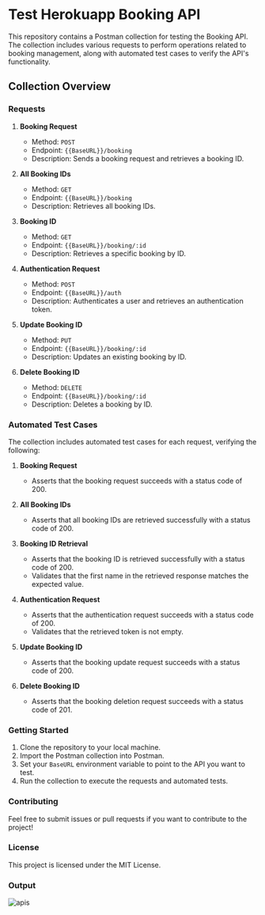 # Test Herokuapp Booking API

This repository contains a Postman collection for testing the Booking API. The collection includes various requests to perform operations related to booking management, along with automated test cases to verify the API's functionality.

## Collection Overview

### Requests

1. **Booking Request**
   - Method: `POST`
   - Endpoint: `{{BaseURL}}/booking`
   - Description: Sends a booking request and retrieves a booking ID.

2. **All Booking IDs**
   - Method: `GET`
   - Endpoint: `{{BaseURL}}/booking`
   - Description: Retrieves all booking IDs.

3. **Booking ID**
   - Method: `GET`
   - Endpoint: `{{BaseURL}}/booking/:id`
   - Description: Retrieves a specific booking by ID.

4. **Authentication Request**
   - Method: `POST`
   - Endpoint: `{{BaseURL}}/auth`
   - Description: Authenticates a user and retrieves an authentication token.

5. **Update Booking ID**
   - Method: `PUT`
   - Endpoint: `{{BaseURL}}/booking/:id`
   - Description: Updates an existing booking by ID.

6. **Delete Booking ID**
   - Method: `DELETE`
   - Endpoint: `{{BaseURL}}/booking/:id`
   - Description: Deletes a booking by ID.

### Automated Test Cases

The collection includes automated test cases for each request, verifying the following:

1. **Booking Request**
   - Asserts that the booking request succeeds with a status code of 200.

2. **All Booking IDs**
   - Asserts that all booking IDs are retrieved successfully with a status code of 200.

3. **Booking ID Retrieval**
   - Asserts that the booking ID is retrieved successfully with a status code of 200.
   - Validates that the first name in the retrieved response matches the expected value.

4. **Authentication Request**
   - Asserts that the authentication request succeeds with a status code of 200.
   - Validates that the retrieved token is not empty.

5. **Update Booking ID**
   - Asserts that the booking update request succeeds with a status code of 200.

6. **Delete Booking ID**
   - Asserts that the booking deletion request succeeds with a status code of 201.

### Getting Started

1. Clone the repository to your local machine.
2. Import the Postman collection into Postman.
3. Set your `BaseURL` environment variable to point to the API you want to test.
4. Run the collection to execute the requests and automated tests.

### Contributing

Feel free to submit issues or pull requests if you want to contribute to the project!

### License

This project is licensed under the MIT License.

### Output

![apis](https://github.com/user-attachments/assets/2e539d5f-7fb0-481b-b5a9-478ccca63e37)
